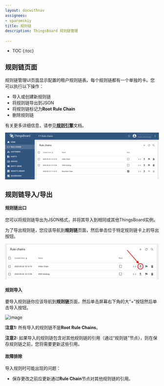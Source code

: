 ```yaml
---
layout: docwithnav
assignees:
- vparomskiy
title: 规则链
description: ThingsBoard 规则链管理

---
```


* TOC
{:toc}

## 规则链页面

规则链管理UI页面显示配置的租户规则链表。每个规则链都有一个单独的卡。您可以执行以下操作：

 - 导入或创建新规则链
 - 将规则链导出到JSON
 - 将规则链标记为**Root Rule Chain**
 - 删除规则链
 
有关更多详细信息，请参见[**规则引擎**](/docs/user-guide/rule-engine-2-0/re-getting-started/)文档。

![image](/images/user-guide/ui/rule-chain-page.png)

## 规则链导入/导出

#### 规则链出口

您可以将规则链导出为JSON格式，并将其导入到相同或其他ThingsBoard实例。

为了导出规则链，您应该导航到**规则链**页面，然后单击位于特定规则链卡上的导出按钮。
 
![image](/images/user-guide/ui/export-rule-chain.png)

#### 规则导入

要导入规则链你应该导航到**规则链**页面，然后单击屏幕右下角的大“+”按钮然后单击导入按钮。

![image](/images/user-guide/ui/rule-import.png)

**注意1:** 所有导入的规则链不是**Root Rule Chains**。
 
**注意2:** 如果导入的规则链包含对其他规则链的引用（通过“规则链”节点），则在保存规则链之前，您将需要更新这些引用。

#### 故障排除

导入规则时可能出现的问题：

 - 保存更改之前应更新通过**Rule Chain**节点对其他规则链的引用。
